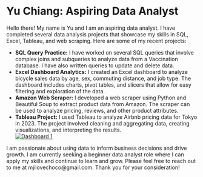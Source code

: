 <h1>Yu Chiang: Aspiring Data Analyst</h1>
<p>Hello there! My name is Yu and I am an aspiring data analyst. I have completed several data analysis projects that showcase my skills in SQL, Excel, Tableau, and web scraping. Here are some of my recent projects:</p>
<ul>
  <li><strong>SQL Query Practice:</strong> I have worked on several SQL queries that involve complex joins and subqueries to analyze data from a Vaccination database. I have also written queries to update and delete data.</li>
  <li><strong>Excel Dashboard Analytics:</strong> I created an Excel dashboard to analyze bicycle sales data by age, sex, commuting distance, and job type. The dashboard includes charts, pivot tables, and slicers that allow for easy filtering and exploration of the data.</li>
   <li><strong>Amazon Web Scraper:</strong> I developed a web scraper using Python and Beautiful Soup to extract product data from Amazon. The scraper can be used to analyze pricing, reviews, and other product attributes.</li>
  <li><strong>Tableau Project:</strong> I used Tableau to analyze Airbnb pricing data for Tokyo in 2023. The project involved cleaning and aggregating data, creating visualizations, and interpreting the results.</li>
  <div class='tableauPlaceholder' id='viz1678688007127' style='position: relative'><noscript><a href='#'><img alt='Dashboard 1 ' src='https:&#47;&#47;public.tableau.com&#47;static&#47;images&#47;Ai&#47;AirBnbFullProjectTokyo2023&#47;Dashboard1&#47;1_rss.png' style='border: none' /></a></noscript><object class='tableauViz'  style='display:none;'><param name='host_url' value='https%3A%2F%2Fpublic.tableau.com%2F' /> <param name='embed_code_version' value='3' /> <param name='path' value='views&#47;AirBnbFullProjectTokyo2023&#47;Dashboard1?:language=en-US&amp;:embed=true' /> <param name='toolbar' value='yes' /><param name='static_image' value='https:&#47;&#47;public.tableau.com&#47;static&#47;images&#47;Ai&#47;AirBnbFullProjectTokyo2023&#47;Dashboard1&#47;1.png' /> <param name='animate_transition' value='yes' /><param name='display_static_image' value='yes' /><param name='display_spinner' value='yes' /><param name='display_overlay' value='yes' /><param name='display_count' value='yes' /><param name='language' value='en-US' /></object></div>                
 </ul>
 
<p>I am passionate about using data to inform business decisions and drive growth. I am currently seeking a beginner data analyst role where I can apply my skills and continue to learn and grow. Please feel free to reach out to me at mjilovechoco@gmail.com. Thank you for your consideration!</p>
